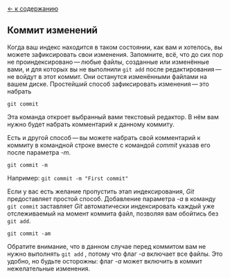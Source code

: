 [<- к содержанию](readme.md)

## Коммит изменений

Когда ваш индекс находится в таком состоянии, как вам и хотелось, вы можете зафиксировать свои изменения. Запомните, всё, что до сих пор не проиндексировано — любые файлы, созданные или изменённые вами, и для которых вы не выполнили `git add` после редактирования — не войдут в этот коммит. Они останутся изменёнными файлами на вашем диске. Простейший способ зафиксировать изменения — это набрать 

`git commit`

Эта команда откроет выбранный вами текстовый редактор. В нём вам нужно будет набрать комментарий к данному коммиту.

Есть и другой способ — вы можете набрать свой комментарий к коммиту в командной строке вместе с командой *commit* указав его после параметра *-m*.

`git commit -m`

Например: `git commit -m "First commit"`

Если у вас есть желание пропустить этап индексирования, *Git* предоставляет простой способ. Добавление параметра *-a* в команду `git commit` заставляет *Git* автоматически индексировать каждый уже отслеживаемый на момент коммита файл, позволяя вам обойтись без `git add`.

`git commit -am`

Обратите внимание, что в данном случае перед коммитом вам не нужно выполнять `git add` , потому что флаг *-a* включает все файлы. Это удобно, но будьте осторожны: флаг *-a* может включить в коммит нежелательные изменения.